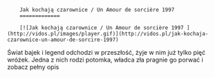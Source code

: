 
        Jak kochają czarownice / Un Amour de sorcière 1997 
        =============
        
        [![Jak kochają czarownice / Un Amour de sorcière 1997 ](http://vidos.pl/images/player.gif)](http://vidos.pl/jak-kochaja-czarownice-un-amour-de-sorcire-1997)
        
        
 Świat bajek i legend odchodzi w przeszłość, żyje w nim już tylko pięć wróżek. Jedna z nich rodzi potomka, władca zła pragnie go porwać i zobacz pełny opis
    
